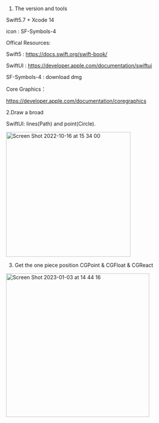 1. The version and tools

Swift5.7 + Xcode 14

icon : SF-Symbols-4

Offical Resources:

Swift5 : https://docs.swift.org/swift-book/

SwiftUI : https://developer.apple.com/documentation/swiftui

SF-Symbols-4 : download dmg

Core Graphics：

https://developer.apple.com/documentation/coregraphics

2.Draw a broad

SwiftUI: lines(Path) and point(Circle).

<img width="339" alt="Screen Shot 2022-10-16 at 15 34 00" src="https://user-images.githubusercontent.com/100770743/196061652-38b8b9ec-32dd-42d3-9337-ce61c50d8e04.png">

3. Get the one piece position
CGPoint & CGFloat & CGReact
<img width="390" alt="Screen Shot 2023-01-03 at 14 44 16" src="https://user-images.githubusercontent.com/100770743/210453696-3b138711-f5a8-4f23-b160-c17381b48a23.png">
